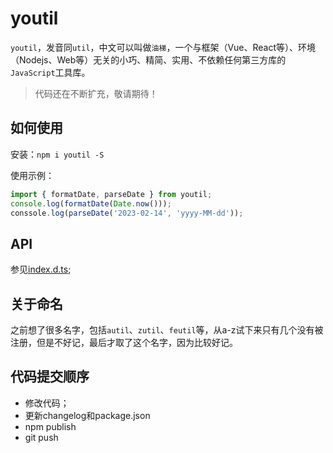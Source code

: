 # youtil

`youtil`，发音同`util`，中文可以叫做`油梯`，一个与框架（Vue、React等）、环境（Nodejs、Web等）无关的小巧、精简、实用、不依赖任何第三方库的`JavaScript`工具库。

> 代码还在不断扩充，敬请期待！

## 如何使用

安装：`npm i youtil -S`

使用示例：

```js
import { formatDate, parseDate } from youtil;
console.log(formatDate(Date.now()));
conssole.log(parseDate('2023-02-14', 'yyyy-MM-dd'));
```

## API

参见[index.d.ts]('./dist/index.d.ts');

## 关于命名

之前想了很多名字，包括`autil`、`zutil`、`feutil`等，从a-z试下来只有几个没有被注册，但是不好记，最后才取了这个名字，因为比较好记。

## 代码提交顺序

* 修改代码；
* 更新changelog和package.json
* npm publish
* git push

